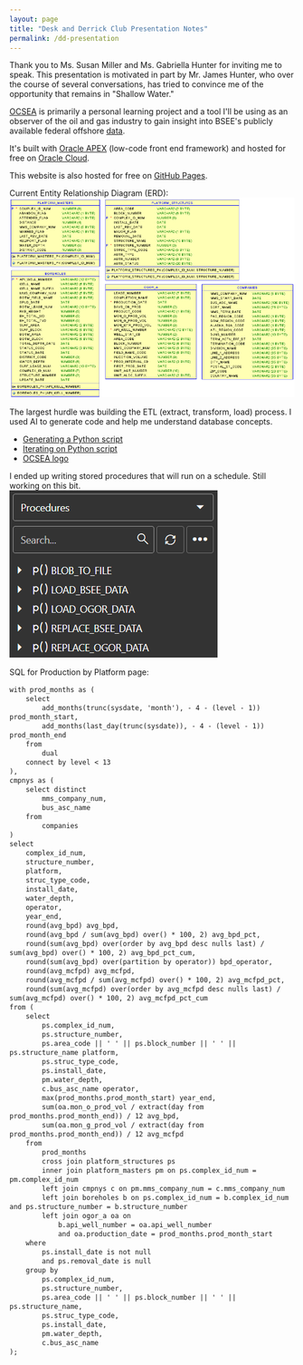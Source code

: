 ```yaml
---
layout: page
title: "Desk and Derrick Club Presentation Notes"
permalink: /dd-presentation
---
```


Thank you to Ms. Susan Miller and Ms. Gabriella Hunter for inviting me to speak. This presentation is motivated in part by Mr. James Hunter, who over the course of several conversations, has tried to convince me of the opportunity that remains in "Shallow Water."

[OCSEA](https://gff856e6c70bc1a-afadb1.adb.us-chicago-1.oraclecloudapps.com/ords/r/ocs/ocsea) is primarily a personal learning project and a tool I'll be using as an observer of the oil and gas industry to gain insight into BSEE's publicly available federal offshore [data](https://www.data.bsee.gov/).

It's built with [Oracle APEX](https://apex.oracle.com/en/) (low-code front end framework) and hosted for free on [Oracle Cloud](https://www.oracle.com/cloud/free/).

This website is also hosted for free on [GitHub Pages](https://pages.github.com/).

Current Entity Relationship Diagram (ERD):  
![ocsea_erd](/assets/images/ocsea_erd.png)

The largest hurdle was building the ETL (extract, transform, load) process. I used AI to generate code and help me understand database concepts.    
- [Generating a Python script](https://grok.com/share/c2hhcmQtMg%3D%3D_31ea3654-8ce8-4616-8df0-f9e47ff5b8a2)
- [Iterating on Python script](https://grok.com/share/c2hhcmQtMg%3D%3D_3abf8f5f-679e-4aa7-b653-7a19909f656b)
- [OCSEA logo](https://grok.com/share/c2hhcmQtMg%3D%3D_e9dc10e7-4f74-4673-9598-5817a4f7595a)

 I ended up writing stored procedures that will run on a schedule. Still working on this bit.  
 ![ocsea_procedures](/assets/images/ocsea_procedures.png)

SQL for Production by Platform page:  
```tsql
with prod_months as (
    select
        add_months(trunc(sysdate, 'month'), - 4 - (level - 1)) prod_month_start,
        add_months(last_day(trunc(sysdate)), - 4 - (level - 1)) prod_month_end
    from
        dual
    connect by level < 13
),
cmpnys as (
    select distinct
        mms_company_num,
        bus_asc_name
    from
        companies
)
select
    complex_id_num,
    structure_number,
    platform,
    struc_type_code,
    install_date,
    water_depth,
    operator,
    year_end,
    round(avg_bpd) avg_bpd,
    round(avg_bpd / sum(avg_bpd) over() * 100, 2) avg_bpd_pct,
    round(sum(avg_bpd) over(order by avg_bpd desc nulls last) / sum(avg_bpd) over() * 100, 2) avg_bpd_pct_cum,
    round(sum(avg_bpd) over(partition by operator)) bpd_operator,
    round(avg_mcfpd) avg_mcfpd,
    round(avg_mcfpd / sum(avg_mcfpd) over() * 100, 2) avg_mcfpd_pct,
    round(sum(avg_mcfpd) over(order by avg_mcfpd desc nulls last) / sum(avg_mcfpd) over() * 100, 2) avg_mcfpd_pct_cum
from (
    select
        ps.complex_id_num,
        ps.structure_number,
        ps.area_code || ' ' || ps.block_number || ' ' || ps.structure_name platform,
        ps.struc_type_code,
        ps.install_date,
        pm.water_depth,
        c.bus_asc_name operator,
        max(prod_months.prod_month_start) year_end,
        sum(oa.mon_o_prod_vol / extract(day from prod_months.prod_month_end)) / 12 avg_bpd,
        sum(oa.mon_g_prod_vol / extract(day from prod_months.prod_month_end)) / 12 avg_mcfpd
    from
        prod_months
        cross join platform_structures ps
        inner join platform_masters pm on ps.complex_id_num = pm.complex_id_num
        left join cmpnys c on pm.mms_company_num = c.mms_company_num
        left join boreholes b on ps.complex_id_num = b.complex_id_num and ps.structure_number = b.structure_number
        left join ogor_a oa on
            b.api_well_number = oa.api_well_number
            and oa.production_date = prod_months.prod_month_start
    where
        ps.install_date is not null
        and ps.removal_date is null
    group by
        ps.complex_id_num,
        ps.structure_number,
        ps.area_code || ' ' || ps.block_number || ' ' || ps.structure_name,
        ps.struc_type_code,
        ps.install_date,
        pm.water_depth,
        c.bus_asc_name
);
```
